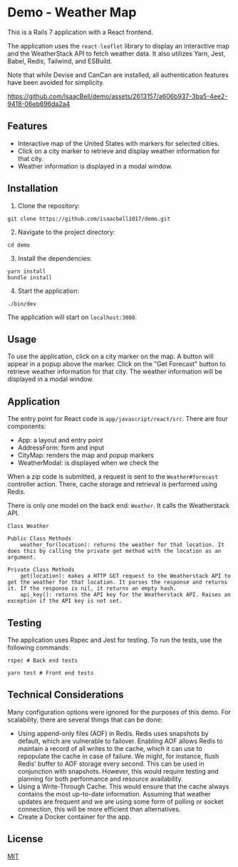 # Demo - Weather Map

This is a Rails 7 application with a React frontend.

The application uses the `react-leaflet` library to display an interactive map and the WeatherStack API to fetch weather data. It also utilizes Yarn, Jest, Babel, Redis, Tailwind, and ESBuild.

Note that while Devise and CanCan are installed, all authentication features have been avoided for simplicity.

https://github.com/IsaacBell/demo/assets/2613157/a606b937-3ba5-4ee2-9418-06eb696da2a4

## Features

- Interactive map of the United States with markers for selected cities.
- Click on a city marker to retrieve and display weather information for that city.
- Weather information is displayed in a modal window.

## Installation

1. Clone the repository:

```
git clone https://github.com/isaacbell1017/demo.git
```

2. Navigate to the project directory:

```
cd demo
```

3. Install the dependencies:

```
yarn install
bundle install
```

4. Start the application:

```
./bin/dev
```

The application will start on `localhost:3000`.

## Usage

To use the application, click on a city marker on the map. A button will appear in a popup above the marker. Click on the "Get Forecast" button to retrieve weather information for that city. The weather information will be displayed in a modal window.

## Application

The entry point for React code is `app/javascript/react/src`. There are four components:

- App: a layout and entry point
- AddressForm: form and input
- CityMap: renders the map and popup markers
- WeatherModal: is displayed when we check the 

When a zip code is submitted, a request is sent to the `Weather#forecast` controller action. There, cache storage and retrieval is performed using Redis.

There is only one model on the back end: `Weather`. It calls the Weatherstack API.

```
Class Weather

Public Class Methods
	weather_for(location): returns the weather for that location. It does this by calling the private get method with the location as an argument.
	
Private Class Methods
	get(location): makes a HTTP GET request to the Weatherstack API to get the weather for that location. It parses the response and returns it. If the response is nil, it returns an empty hash.
	api_key(): returns the API key for the Weatherstack API. Raises an exception if the API key is not set.
```

## Testing

The application uses Rspec and Jest for testing. To run the tests, use the following commands:

```
rspec # Back end tests

yarn test # Front end tests
```

## Technical Considerations

Many configuration options were ignored for the purposes of this demo. For scalability, there are several things that can be done:

- Using append-only files (AOF) in Redis. Redis uses snapshots by default, which are vulnerable to failover. Enabling AOF allows Redis to maintain a record of all writes to the cache, which it can use to repopulate the cache in case of failure. We might, for instance, flush Redis' buffer to AOF storage every second. This can be used in conjunction with snapshots. However, this would require testing and planning for both performance and resource availability.
- Using a Write-Through Cache. This would ensure that the cache always contains the most up-to-date information. Assuming that weather updates are frequent and we are using some form of polling or socket connection, this will be more efficient than alternatives. 
- Create a Docker container for the app.

## License

[MIT](https://choosealicense.com/licenses/mit/)
